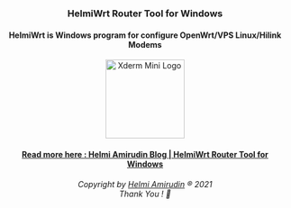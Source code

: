 <h3 align="center">HelmiWrt Router Tool for Windows</h3>
<h4 align="center">HelmiWrt is Windows program for configure OpenWrt/VPS Linux/Hilink Modems</h4>
<p align="center">
  <img src="https://user-images.githubusercontent.com/20932301/129487262-21097eaa-dda2-4de2-8788-938e440f41fe.png" height="140" alt="Xderm Mini Logo"/>
</p>
<h4 align="center"><a href="https://www.helmiau.com/blog/helmiwrt-router-tool">Read more here : Helmi Amirudin Blog | HelmiWrt Router Tool for Windows</a></h4>

<h6 align="center">Copyright by <a href="http://www.helmiau.com">Helmi Amirudin</a> ® 2021 <br> Thank You ! 🤝</h6>
